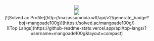 <div align="center">
  <img src="https://github.com/dlrkdms125/dlrkdms125/commit/4b35a10a17dc6e06c532c1716d265e0bf401e4f5" />
</div>

<div align="center">
  <a href="https://github.com/devxb/gitanimals">
    <img src="https://render.gitanimals.org/farms/dlrkdms125"/>
  </a>
</div>


<div align="center">
[![Solved.ac Profile](http://mazassumnida.wtf/api/v2/generate_badge?boj=mangoade100g)](https://solved.ac/mangoade100g/)
</div>

<div align="center">
![Top Langs](https://github-readme-stats.vercel.app/api/top-langs/?username=mangoade100g&layout=compact)
</div>




<!--
**dlrkdms125/dlrkdms125** is a ✨ _special_ ✨ repository because its `README.md` (this file) appears on your GitHub profile.
<div style="display: flex; align-items: flex-start;"><img src="https://techstack-generator.vercel.app/github-icon.svg" alt="icon" width="65" height="65" /></div>
<div style="display: flex; align-items: flex-start;"><img src="https://techstack-generator.vercel.app/docker-icon.svg" alt="icon" width="65" height="65" /></div>
<div style="display: flex; align-items: flex-start;"><img src="https://techstack-generator.vercel.app/nginx-icon.svg" alt="icon" width="65" height="65" /></div>
<div style="display: flex; align-items: flex-start;"><img src="https://techstack-generator.vercel.app/java-icon.svg" alt="icon" width="65" height="65" /></div>
<div style="display: flex; align-items: flex-start;"><img src="https://techstack-generator.vercel.app/js-icon.svg" alt="icon" width="65" height="65" /></div>
Here are some ideas to get you started:

- 🔭 I’m currently working on ...
- 🌱 I’m currently learning ...
- 👯 I’m looking to collaborate on ...
- 🤔 I’m looking for help with ...
- 💬 Ask me about ...
- 📫 How to reach me: ...
- 😄 Pronouns: ...
- ⚡ Fun fact: ...
-->
